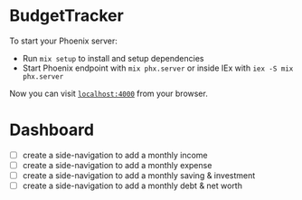 # BudgetTracker

To start your Phoenix server:

  * Run `mix setup` to install and setup dependencies
  * Start Phoenix endpoint with `mix phx.server` or inside IEx with `iex -S mix phx.server`

Now you can visit [`localhost:4000`](http://localhost:4000) from your browser.


# Dashboard

- [ ] create a side-navigation to add a monthly income
- [ ] create a side-navigation to add a monthly expense
- [ ] create a side-navigation to add a monthly saving & investment
- [ ] create a side-navigation to add a monthly debt & net worth
